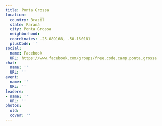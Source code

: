 ```yaml
---
title: Ponta Grossa
location:
  country: Brazil
  state: Paraná
  city: Ponta Grossa
  neighborhood: 
  coordinates: -25.089168, -50.160181
  plusCode: ''
social:
  name: Facebook
  URL: https://www.facebook.com/groups/free.code.camp.ponta.grossa
chat:
  name: ''
  URL: ''
event:
  name: ''
  URL: ''
leaders:
- name: ''
  URL: ''
photos:
  old: 
  cover: ''
---
```

